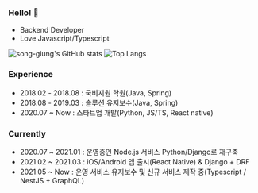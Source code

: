 ### Hello! 👋

- Backend Developer
- Love Javascript/Typescript

![song-giung's GitHub stats](https://github-readme-stats-eta-eosin.vercel.app/api?username=song-giung&count_private=true&show_icons=true&include_all_commits=true)
![Top Langs](https://github-readme-stats-eta-eosin.vercel.app/api/top-langs/?username=song-giung&hide=html,css&layout=compact)

### Experience

- 2018.02 - 2018.08 : 국비지원 학원(Java, Spring)
- 2018.08 - 2019.03 : 솔루션 유지보수(Java, Spring)
- 2020.07 ~ Now : 스타트업 개발(Python, JS/TS, React native)

### Currently

- 2020.07 ~ 2021.01 : 운영중인 Node.js 서비스 Python/Django로 재구축
- 2021.02 ~ 2021.03 : iOS/Android 앱 출시(React Native) & Django + DRF
- 2021.05 ~ Now : 운영 서비스 유지보수 및 신규 서비스 제작 중(Typescript / NestJS + GraphQL)
